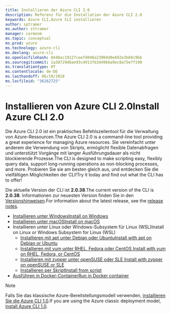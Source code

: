 ```yaml
---
title: Installieren der Azure CLI 2.0
description: Referenz für die Installation der Azure CLI 2.0
keywords: Azure CLI,Azure CLI installieren
author: sptramer
ms.author: sttramer
manager: carmonm
ms.topic: conceptual
ms.prod: azure
ms.technology: azure-cli
ms.devlang: azure-cli
ms.openlocfilehash: 8448ac19127ceefd048a23904d9e692e3b68c9bb
ms.sourcegitcommit: 1a38729d6ae93c49137b3d49b6a9ec8a75eff190
ms.translationtype: HT
ms.contentlocale: de-DE
ms.lasthandoff: 06/19/2018
ms.locfileid: "36262725"
---
```

# <a name="install-azure-cli-20"></a><span data-ttu-id="3066d-104">Installieren von Azure CLI 2.0</span><span class="sxs-lookup"><span data-stu-id="3066d-104">Install Azure CLI 2.0</span></span>

<span data-ttu-id="3066d-105">Die Azure CLI 2.0 ist ein praktisches Befehlszeilentool für die Verwaltung von Azure-Ressourcen.</span><span class="sxs-lookup"><span data-stu-id="3066d-105">The Azure CLI 2.0 is a command-line tool providing a great experience for managing Azure resources.</span></span> <span data-ttu-id="3066d-106">Sie vereinfacht unter anderem die Verwendung von Skripts, ermöglicht flexible Datenabfragen und unterstützt Vorgänge mit langer Ausführungsdauer als nicht blockierende Prozesse.</span><span class="sxs-lookup"><span data-stu-id="3066d-106">The CLI is designed to make scripting easy, flexibly query data, support long-running operations as non-blocking processes, and more.</span></span> <span data-ttu-id="3066d-107">Probieren Sie sie am besten gleich aus, und entdecken Sie die vielfältigen Möglichkeiten der CLI!</span><span class="sxs-lookup"><span data-stu-id="3066d-107">Try it today and find out what the CLI has to offer!</span></span>

<span data-ttu-id="3066d-108">Die aktuelle Version der CLI ist __2.0.38__.</span><span class="sxs-lookup"><span data-stu-id="3066d-108">The current version of the CLI is __2.0.38__.</span></span> <span data-ttu-id="3066d-109">Informationen zur neuesten Version finden Sie in den [Versionshinweisen](release-notes-azure-cli.md).</span><span class="sxs-lookup"><span data-stu-id="3066d-109">For information about the latest release, see the [release notes](release-notes-azure-cli.md).</span></span>

* [<span data-ttu-id="3066d-110">Installieren unter Windows</span><span class="sxs-lookup"><span data-stu-id="3066d-110">Install on Windows</span></span>](install-azure-cli-windows.md)
* [<span data-ttu-id="3066d-111">Installieren unter macOS</span><span class="sxs-lookup"><span data-stu-id="3066d-111">Install on macOS</span></span>](install-azure-cli-macos.md)
* <span data-ttu-id="3066d-112">Installieren unter Linux oder Windows-Subsystem für Linux (WSL)</span><span class="sxs-lookup"><span data-stu-id="3066d-112">Install on Linux or Windows Subsystem for Linux (WSL)</span></span>
  * [<span data-ttu-id="3066d-113">Installieren mit apt unter Debian oder Ubuntu</span><span class="sxs-lookup"><span data-stu-id="3066d-113">Install with apt on Debian or Ubuntu</span></span>](install-azure-cli-apt.md)
  * [<span data-ttu-id="3066d-114">Installieren mit yum unter RHEL, Fedora oder CentOS </span><span class="sxs-lookup"><span data-stu-id="3066d-114">Install with yum on RHEL, Fedora, or CentOS </span></span>](install-azure-cli-yum.md)
  * [<span data-ttu-id="3066d-115">Installieren mit zypper unter openSUSE oder SLE </span><span class="sxs-lookup"><span data-stu-id="3066d-115">Install with zypper on openSUSE or SLE </span></span>](install-azure-cli-zypper.md)
  * [<span data-ttu-id="3066d-116">Installieren per Skript</span><span class="sxs-lookup"><span data-stu-id="3066d-116">Install from script</span></span>](install-azure-cli-linux.md)
* [<span data-ttu-id="3066d-117">Ausführen in Docker-Container</span><span class="sxs-lookup"><span data-stu-id="3066d-117">Run in Docker container</span></span>](run-azure-cli-docker.md)

> [!NOTE]
> <span data-ttu-id="3066d-118">Falls Sie das klassische Azure-Bereitstellungsmodell verwenden, [installieren Sie die Azure CLI 1.0](install-cli-version-1.0.md).</span><span class="sxs-lookup"><span data-stu-id="3066d-118">If you are using the Azure classic deployment model, [install Azure CLI 1.0](install-cli-version-1.0.md).</span></span>

